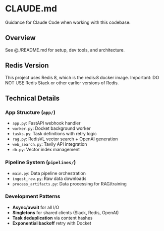 # CLAUDE.md

Guidance for Claude Code when working with this codebase.

## Overview
See @./README.md for setup, dev tools, and architecture.

## Redis Version
This project uses Redis 8, which is the redis:8 docker image.
Important: DO NOT USE Redis Stack or other earlier versions of Redis.

## Technical Details

### App Structure (`app/`)
- `app.py`: FastAPI webhook handler
- `worker.py`: Docket background worker
- `tasks.py`: Task definitions with retry logic
- `rag.py`: RedisVL vector search + OpenAI generation
- `web_search.py`: Tavily API integration
- `db.py`: Vector index management

### Pipeline System (`pipelines/`)
- `main.py`: Data pipeline orchestration
- `ingest_raw.py`: Raw data downloads
- `process_artifacts.py`: Data processing for RAG/training

### Development Patterns
- **Async/await** for all I/O
- **Singletons** for shared clients (Slack, Redis, OpenAI)
- **Task deduplication** via content hashes
- **Exponential backoff** retry with Docket
